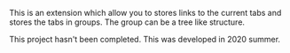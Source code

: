 This is an extension which allow you to stores links to the current tabs and stores the tabs in groups. The group can be a tree like structure.

This project hasn't been completed. This was developed in 2020 summer.
